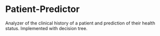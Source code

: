 # Patient-Predictor
Analyzer of the clinical history of a patient and prediction of their health status. Implemented with decision tree.
